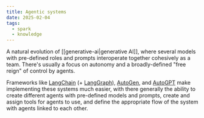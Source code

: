 ```yaml
---
title: Agentic systems
date: 2025-02-04
tags:
  - spark
  - knowledge
---
```

A natural evolution of [[generative-ai|generative AI]], where several models with pre-defined roles and prompts interoperate together cohesively as a team. There's usually a focus on autonomy and a broadly-defined "free reign" of control by agents.

Frameworks like [LangChain](https://langchain.com) (+ [LangGraph](https://langchain.com/langgraph)), [AutoGen](https://microsoft.github.io/autogen/stable/), and [AutoGPT](https://agpt.co/) make implementing these systems much easier, with there generally the ability to create different agents with pre-defined models and prompts, create and assign tools for agents to use, and define the appropriate flow of the system with agents linked to each other.